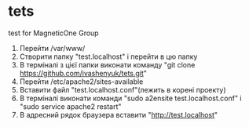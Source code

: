 # tets
test for MagneticOne Group


1) Перейти /var/www/
2) Створити папку "test.localhost" і перейти в цю папку
3) В терміналі з цієї папки виконати команду "git clone https://github.com/ivashenyuk/tets.git"
4) Перейти /etc/apache2/sites-available
5) Вставити файл "test.localhost.conf"(лежить в корені проекту)
6) В терміналі виконати команди "sudo a2ensite test.localhost.conf" і "sudo service apache2 restart"
7) В адресний рядок браузера вставити "http://test.localhost"
